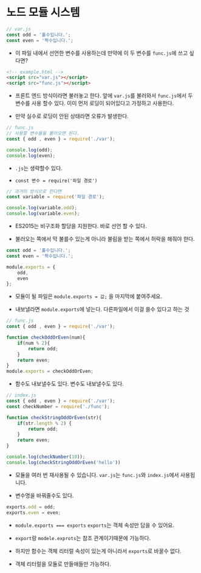 # 노드 모듈 시스템

```js
// var.js
const odd = '홀수입니다.';
const even = '짝수입니다.';
```

- 이 파일 내에서 선언한 변수를 사용하는데 만약에 이 두 변수를 `func.js`에 쓰고 싶다면?

```html
<!-- example.html -->
<script src="var.js"></script>
<script src="func.js"></script>
```

- 프론트 엔드 방식이라면 불러놓고 한다. 앞에 `var.js`를 불러와서 `func.js`에서 두 변수를 사용 할수 있다. 이미 먼저 로딩이 되어있다고 가정하고 사용한다.

- 만약 실수로 로딩이 안된 상태라면 오류가 발생한다. 

```js
// func.js
// 사용할 변수들을 불러오면 된다.
const { odd , even } = require('./var');

console.log(odd);
console.log(even);
```

- `.js`는 생략할수 있다.

- `const 변수 = require('파일 경로')`

```js
// 과거의 방식으로 한다면 
const variable = require('파일 경로');

console.log(variable.odd);
console.log(variable.even);
```

- ES2015는 비구조화 할당을 지원한다. 바로 선언 할 수 있다. 

- 불러오는 쪽에서 막 불를수 있는게 아니라 불림을 받는 쪽에서 허락을 해줘야 한다.

```js
const odd = '홀수입니다.';
const even = '짝수입니다.';

module.exports = {
    odd,
    even
};

```

- 모듈이 될 파일은 `module.exports = 값;` 을 마지막에 붙여주세요.

- 내보낼라면 `module.exports`에 넣는다. 다른파일에서 이걸 쓸수 있다고 하는 것

```js
// func.js
const { odd , even } = require('./var');

function checkOddOrEven(num){
    if(num % 2){
        return odd;
    }
    return even;
}
module.exports = checkOddOrEven;
```

- 함수도 내보낼수도 있다. 변수도 내보낼수도 있다. 

```js
// index.js
const { odd , even } = require('./var');
const checkNumber = require('./func');

function checkStringOddOrEven(str){
    if(str.length % 2) {
        return odd;
    }
    return even;
}

console.log(checkNumber(10));
console.log(checkStringOddOrEven('hello'))
```

- 모듈을 여러 번 재사용될 수 있습니다. `var.js`는 `func.js`와 `index.js`에서 사용됩니다.

- 변수명을 바꿔줄수도 있다.

```js
exports.odd = odd;
exports.even = even;
```

- `module.exports === exports`  `exports`는 객체 속성만 담을 수 있어요.

- `export`랑 `modele.exprots`는 참조 관계이기때문에 가능하다.

- 하지만 함수는 객체 리터럴 속성이 있는게 아니라서 `exports`로 바꿀수 없다. 

- 객체 리터럴을 모듈로 만들애들만 가능하다.
